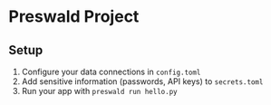 # Preswald Project

## Setup
1. Configure your data connections in `config.toml`
2. Add sensitive information (passwords, API keys) to `secrets.toml`
3. Run your app with `preswald run hello.py`
